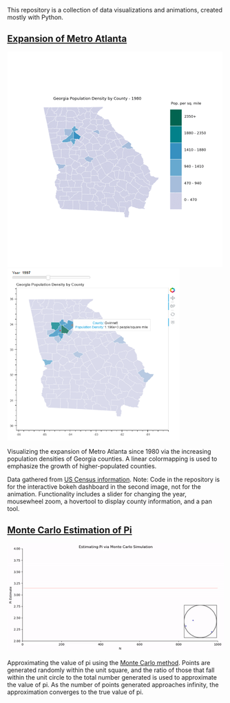 This repository is a collection of data visualizations and animations, created mostly with Python.

[Expansion of Metro Atlanta](https://github.com/pspratling/Data-Visualizations/tree/master/Expansion%20of%20Metro%20Atlanta)
---------------
<img src="https://github.com/pspratling/Data-Visualizations/blob/master/Expansion%20of%20Metro%20Atlanta/images/anim.gif" width="500" height="500">

<img src="https://github.com/pspratling/Data-Visualizations/blob/master/Expansion%20of%20Metro%20Atlanta/images/bokeh_dashboard.png" width="400" height=400>

Visualizing the expansion of Metro Atlanta since 1980 via the increasing population densities of Georgia counties. A linear colormapping is used to emphasize the growth of higher-populated counties.

Data gathered from [US Census information](https://www.census.gov/).
Note: Code in the repository is for the interactive bokeh dashboard in the second image, not for the animation. Functionality includes a slider for changing the year, mousewheel zoom,  a hovertool to display county information, and a pan tool.

[Monte Carlo Estimation of Pi](https://github.com/pspratling/Data-Visualizations/tree/master/Monte%20Carlo%20Estimation%20of%20Pi)
---------------

<img src="https://github.com/pspratling/Data-Visualizations/blob/master/Monte%20Carlo%20Estimation%20of%20Pi/images/monte_carlo.gif">

Approximating the value of pi using the [Monte Carlo method](https://en.wikipedia.org/wiki/Monte_Carlo_method). Points are generated randomly within the unit square, and the ratio of those that fall within the unit circle to the total number generated is used to approximate the value of pi. As the number of points generated approaches infinity, the approximation converges to the true value of pi.
